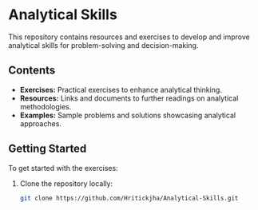 # Analytical Skills

This repository contains resources and exercises to develop and improve analytical skills for problem-solving and decision-making.

## Contents

- **Exercises:** Practical exercises to enhance analytical thinking.
- **Resources:** Links and documents to further readings on analytical methodologies.
- **Examples:** Sample problems and solutions showcasing analytical approaches.

## Getting Started

To get started with the exercises:

1. Clone the repository locally:
   ```bash
   git clone https://github.com/Hritickjha/Analytical-Skills.git
